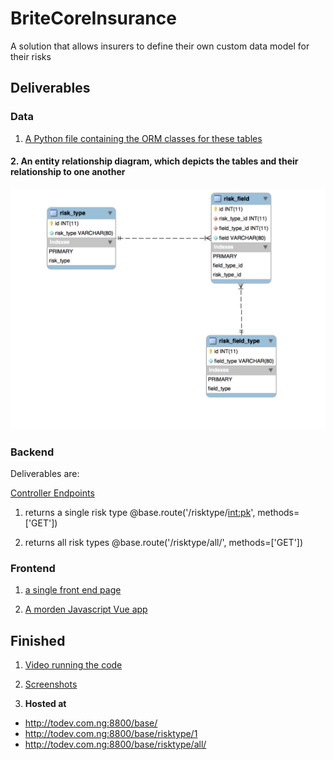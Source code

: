 # BriteCoreInsurance
A solution that allows insurers to define their own custom data model for their risks

## Deliverables

### Data

1. [A Python file containing the ORM classes for these tables](app/base/models.py)

#### 2. An entity relationship diagram, which depicts the tables and their relationship to one another
![An entity relationship diagram, which depicts the tables and their relationship to one another](./EERD.png)

### Backend

Deliverables are:

[Controller Endpoints](app/base/controllers.py)

1. returns a single risk type
@base.route('/risktype/<int:pk>', methods=['GET'])

2. returns all risk types
@base.route('/risktype/all/', methods=['GET'])


### Frontend

1. [a single front end page](app/templates/base/index.html)

2. [A morden Javascript Vue app](app/base/static/app.vue.js)


## Finished
1. [Video running the code](https://drive.google.com/open?id=1uR76ukHGMtHRq7tuJUZ64Udx5U_2QAYB)
2. [Screenshots](./Screenshots)

2. **Hosted at** 
- http://todev.com.ng:8800/base/
- http://todev.com.ng:8800/base/risktype/1
- http://todev.com.ng:8800/base/risktype/all/
